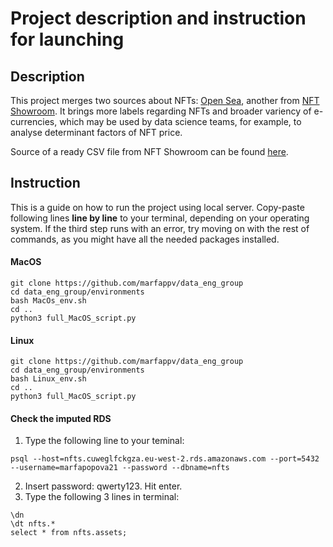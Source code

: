 # Project description and instruction for launching

## Description
This project merges two sources about NFTs: [Open Sea](https://opensea.io), another from [NFT Showroom](https://nftshowroom.com). It brings more labels regarding NFTs and broader variency of e-currencies, which may be used by data science teams, for example, to analyse determinant factors of NFT price.

Source of a ready CSV file from NFT Showroom can be found [here](https://www.kaggle.com/datasets/vepnar/nft-art-dataset).

## Instruction
This is a guide on how to run the project using local server. Copy-paste following lines **line by line** to your terminal, depending on your operating system. If the third step runs with an error, try moving on with the rest of commands, as you might have all the needed packages installed.

#### MacOS
```
git clone https://github.com/marfappv/data_eng_group
cd data_eng_group/environments
bash MacOs_env.sh
cd ..
python3 full_MacOS_script.py
```

#### Linux
```
git clone https://github.com/marfappv/data_eng_group
cd data_eng_group/environments
bash Linux_env.sh
cd ..
python3 full_MacOS_script.py
```

#### Check the imputed RDS

1. Type the following line to your teminal:
```
psql --host=nfts.cuweglfckgza.eu-west-2.rds.amazonaws.com --port=5432 --username=marfapopova21 --password --dbname=nfts
```
2. Insert password: qwerty123. Hit enter.
3. Type the following 3 lines in terminal:
```
\dn
\dt nfts.*
select * from nfts.assets;
```